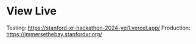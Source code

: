 # View Live

Testing: https://stanford-xr-hackathon-2024-yei1.vercel.app/
Production: https://immersethebay.stanfordxr.org/
